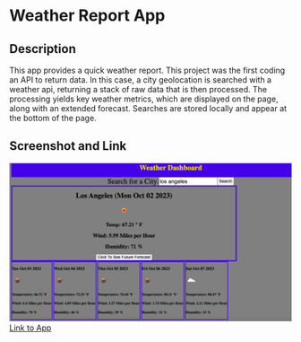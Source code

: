 # Weather Report App

## Description
This app provides a quick weather report.  This project was the first coding an API to return data.  In this case, a city geolocation is searched with a weather api, returning a stack of raw data that is then processed.  The processing yields key weather metrics, which are displayed on the page, along with an extended forecast.  Searches are stored locally and appear at the bottom of the page. 

## Screenshot and Link
![Screenshot](/assets/weatherappscreen.png)
[Link to App](https://tavonns.github.io/weather-report-app/)